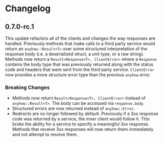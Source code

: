 # Changelog

## 0.7.0-rc.1

This update refactors all of the clients and changes the way responses are handled. Previously methods that make calls to a third party service would return an `anyhow::Result<T>` over some structured interpretation of the response body (i.e. a deserialized struct, a unit type, or a raw string). Methods now return a `Result<Response<T>, ClientError>` where a `Response` contains the body type that was previously returned along with the status code and headers that were sent from the third party service. `ClientError` now provides a more structure error type than the previous `anyhow` error.

### Breaking Changes

* Methods now return `Result<Response<T>, ClientError>` instead of `anyhow::Result<T>`. The body can be accessed via `response.body`.
* Structured errors are now returned instead of `anyhow::Error`.
* Redirects are no longer followed by default. Previously if a 3xx response code was returned by a service, the inner client would follow it. This broke the ability for a service to specify a meaningful 3xx response. Methods that receive 3xx responses will now return them immediately and not attempt to resolve them.